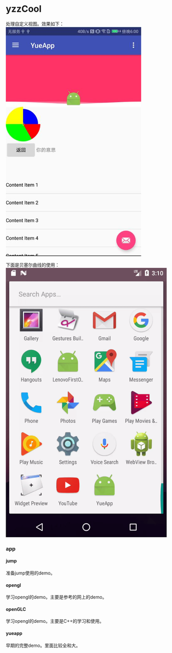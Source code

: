 # yzzCool
处理自定义视图。效果如下：
![image](https://github.com/aixiaolinzi/YueApp/blob/master/picture/1.png)

下面是贝塞尔曲线的使用：
![](https://github.com/aixiaolinzi/YueApp/blob/master/picture/Bessel.gif)


### app

#### jump
准备jump使用的demo。

#### opengl
学习opengl的demo。主要是参考的网上的demo。

#### openGLC
学习opengl的demo。主要是C++的学习和使用。

#### yueapp
早期的完整demo。里面比较全和大。